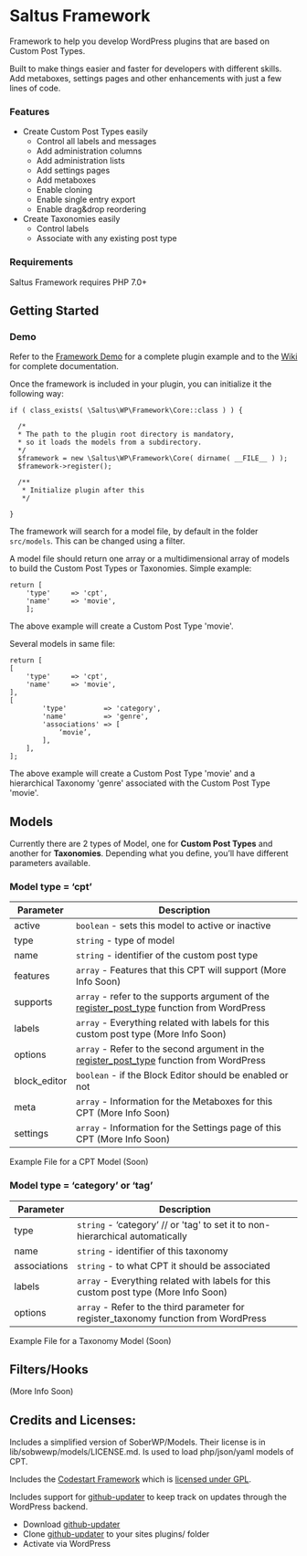 # Saltus Framework
Framework to help you develop WordPress plugins that are based on Custom Post Types.

Built to make things easier and faster for developers with different skills. Add metaboxes, settings pages and other enhancements with just a few lines of code.

### Features
* Create Custom Post Types easily
	* Control all labels and messages
	* Add administration columns
	* Add administration lists
	* Add settings pages
	* Add metaboxes
	* Enable cloning
	* Enable single entry export
	* Enable drag&drop reordering
* Create Taxonomies easily
	* Control labels
	* Associate with any existing post type

### Requirements

Saltus Framework requires PHP 7.0+

## Getting Started

### Demo

Refer to the [Framework Demo](https://github.com/SaltusDev/framework-demo) for a complete plugin example and to the [Wiki](https://github.com/SaltusDev/saltus-framework/wiki) for complete documentation.


Once the framework is included in your plugin, you can initialize it the following way:

    if ( class_exists( \Saltus\WP\Framework\Core::class ) ) {

      /*
      * The path to the plugin root directory is mandatory,
      * so it loads the models from a subdirectory.
      */
      $framework = new \Saltus\WP\Framework\Core( dirname( __FILE__ ) );
      $framework->register();

      /**
       * Initialize plugin after this
       */

	}

The framework will search for a model file, by default in the folder `src/models`. This can be changed using a filter.

A model file should return one array or a multidimensional array of models to build the Custom Post Types or Taxonomies. Simple example:

    return [
        'type'     => 'cpt',
        'name'     => 'movie',
        ];

The above example will create a Custom Post Type 'movie'.

Several models in same file:

    return [
    [
        'type'     => 'cpt',
        'name'     => 'movie',
    ],
    [
            'type'         => 'category',
            'name'         => 'genre',
            'associations' => [
                ‘movie’,
            ],
        ],
    ];

The above example will create a Custom Post Type 'movie' and a hierarchical Taxonomy 'genre' associated with the Custom Post Type 'movie'.

## Models

Currently there are 2 types of Model, one for **Custom Post Types** and another for **Taxonomies**. Depending what you define, you’ll have different parameters available.

### Model type = ‘cpt’

| Parameter | Description |
| --- | --- |
| active | `boolean` - sets this model to active or inactive |
type | `string` - type of model |
name | `string` - identifier of the custom post type |
features | `array` - Features that this CPT will support (More Info Soon)  |
supports | `array` - refer to the supports argument of the [register_post_type](https://developer.wordpress.org/reference/functions/register_post_type/) function from WordPress |
labels | `array` - Everything related with labels for this custom post type (More Info Soon)  |
options | `array` - Refer to the second argument in the [register_post_type](https://developer.wordpress.org/reference/functions/register_post_type/) function from WordPress |
block_editor | `boolean` - if the Block Editor should be enabled or not |
meta | `array` - Information for the Metaboxes for this CPT (More Info Soon)  |
settings | `array` - Information for the Settings page of this CPT (More Info Soon)  |

Example File for a CPT Model (Soon)


### Model type = ‘category’ or ‘tag’

| Parameter | Description |
| --- | --- |
type | `string` - ‘category’ // or 'tag' to set it to non-hierarchical automatically |
name | `string` - identifier of this taxonomy |
associations | `string` - to what CPT it should be associated |
labels | `array` - Everything related with labels for this custom post type (More Info Soon)  |
options | `array` - Refer to the third parameter for register_taxonomy function from WordPress |

Example File for a Taxonomy Model (Soon)

## Filters/Hooks

(More Info Soon)


## Credits and Licenses:

Includes a simplified version of SoberWP/Models. Their license is in lib/sobwewp/models/LICENSE.md. Is used to load php/json/yaml models of CPT.

Includes the [Codestart Framework](https://codestarframework.com/) which is [licensed under GPL](https://codestarframework.com/license/).

Includes support for [github-updater](https://github.com/afragen/github-updater) to keep track on updates through the WordPress backend.
* Download [github-updater](https://github.com/afragen/github-updater)
* Clone [github-updater](https://github.com/afragen/github-updater) to your sites plugins/ folder
* Activate via WordPress
